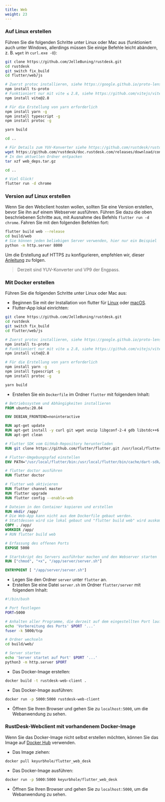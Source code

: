 ```yaml
---
title: Web
weight: 23
---
```


### Auf Linux erstellen

Führen Sie die folgenden Schritte unter Linux oder Mac aus (funktioniert auch unter Windows, allerdings müssen Sie einige Befehle leicht abändern, z. B. `wget` in `curl.exe -O`):

```sh
git clone https://github.com/JelleBuning/rustdesk.git
cd rustdesk
git switch fix_build
cd flutter/web/js

# Zuerst protoc installieren, siehe https://google.github.io/proto-lens/installing-protoc.html
npm install ts-proto
# Funktioniert nur mit vite ≤ 2.8, siehe https://github.com/vitejs/vite/blob/main/docs/guide/build.md#chunking-strategy
npm install vite@2.8

# Für die Erstellung von yarn erforderlich
npm install yarn -g
npm install typescript -g
npm install protoc -g

yarn build

cd ..

# Für Details zum YUV-Konverter siehe https://github.com/rustdesk/rustdesk/issues/364#issuecomment-1023562050
wget https://github.com/rustdesk/doc.rustdesk.com/releases/download/console/web_deps.tar.gz
# In den aktuellen Ordner entpacken
tar xzf web_deps.tar.gz

cd ..

# Viel Glück!
flutter run -d chrome
```

### Version auf Linux erstellen

Wenn Sie den Webclient hosten wollen, sollten Sie eine Version erstellen, bevor Sie ihn auf einem Webserver ausführen.
Führen Sie dazu die oben beschriebenen Schritte aus, mit Ausnahme des Befehls `flutter run -d chrome`. Fahren Sie mit den folgenden Befehlen fort:

```sh
flutter build web --release
cd build/web
# Sie können jeden beliebigen Server verwenden, hier nur ein Beispiel
python -m http.server 8000
```

Um die Erstellung auf HTTPS zu konfigurieren, empfehlen wir, dieser [Anleitung](https://medium.com/flutter-community/how-to-host-flutter-using-nginx-a71bcb11d96) zu folgen.

> Derzeit sind YUV-Konverter und VP9 der Engpass.

### Mit Docker erstellen

Führen Sie die folgenden Schritte unter Linux oder Mac aus:
- Beginnen Sie mit der Installation von flutter für [Linux](https://docs.flutter.dev/get-started/install/linux#install-flutter-manually) oder [macOS](https://docs.flutter.dev/get-started/install/macos).
- Flutter-App lokal einrichten:

```sh
git clone https://github.com/JelleBuning/rustdesk.git
cd rustdesk
git switch fix_build
cd flutter/web/js

# Zuerst protoc installieren, siehe https://google.github.io/proto-lens/installing-protoc.html
npm install ts-proto
# Funktioniert nur mit vite ≤ 2.8, siehe https://github.com/vitejs/vite/blob/main/docs/guide/build.md#chunking-strategy
npm install vite@2.8

# Für die Erstellung von yarn erforderlich
npm install yarn -g
npm install typescript -g
npm install protoc -g

yarn build
```

- Erstellen Sie ein `Dockerfile` im Ordner `flutter` mit folgendem Inhalt:

```Dockerfile
# Betriebssystem und Abhängigkeiten installieren
FROM ubuntu:20.04

ENV DEBIAN_FRONTEND=noninteractive

RUN apt-get update
RUN apt-get install -y curl git wget unzip libgconf-2-4 gdb libstdc++6 libglu1-mesa fonts-droid-fallback lib32stdc++6 python3 clang cmake ninja-build pkg-config libgtk-3-dev
RUN apt-get clean

# Flutter SDK vom GitHub-Repository herunterladen
RUN git clone https://github.com/flutter/flutter.git /usr/local/flutter

# Flutter-Umgebungspfad einstellen
ENV PATH="/usr/local/flutter/bin:/usr/local/flutter/bin/cache/dart-sdk/bin:${PATH}"

# flutter doctor ausführen
RUN flutter doctor

# flutter web aktivieren
RUN flutter channel master
RUN flutter upgrade
RUN flutter config --enable-web

# Dateien in den Container kopieren und erstellen
RUN mkdir /app/
# Die Web-App kann nicht aus dem Dockerfile gebaut werden.
# Stattdessen wird sie lokal gebaut und "flutter build web" wird auskommentiert.
COPY . /app/
WORKDIR /app/
# RUN flutter build web

# Erfassung des offenen Ports
EXPOSE 5000

# Startskript des Servers ausführbar machen und den Webserver starten
RUN ["chmod", "+x", "/app/server/server.sh"]

ENTRYPOINT [ "/app/server/server.sh"]
```

- Legen Sie den Ordner `server` unter `flutter` an.
- Erstellen Sie eine Datei `server.sh` im Ordner `flutter/server` mit folgendem Inhalt:

```sh
#!/bin/bash

# Port festlegen
PORT=5000

# Anhalten aller Programme, die derzeit auf dem eingestellten Port laufen
echo 'Vorbereitung des Ports' $PORT '...'
fuser -k 5000/tcp

# Ordner wechseln
cd build/web/

# Server starten
echo 'Server startet auf Port' $PORT '...'
python3 -m http.server $PORT
```

- Das Docker-Image erstellen:

```sh
docker build -t rustdesk-web-client .
```

- Das Docker-Image ausführen:

```sh
docker run -p 5000:5000 rustdesk-web-client
```

- Öffnen Sie Ihren Browser und gehen Sie zu `localhost:5000`, um die Webanwendung zu sehen.

### RustDesk-Webclient mit vorhandenem Docker-Image

Wenn Sie das Docker-Image nicht selbst erstellen möchten, können Sie das Image auf [Docker Hub](https://hub.docker.com/r/keyurbhole/flutter_web_desk) verwenden.

- Das Image ziehen:

```sh
docker pull keyurbhole/flutter_web_desk
```

- Das Docker-Image ausführen:

```sh
docker run -p 5000:5000 keyurbhole/flutter_web_desk
```

- Öffnen Sie Ihren Browser und gehen Sie zu `localhost:5000`, um die Webanwendung zu sehen.

